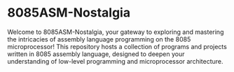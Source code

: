 # 8085ASM-Nostalgia
Welcome to 8085ASM-Nostalgia, your gateway to exploring and mastering the intricacies of assembly language programming on the 8085 microprocessor! This repository hosts a collection of programs and projects written in 8085 assembly language, designed to deepen your understanding of low-level programming and microprocessor architecture.
